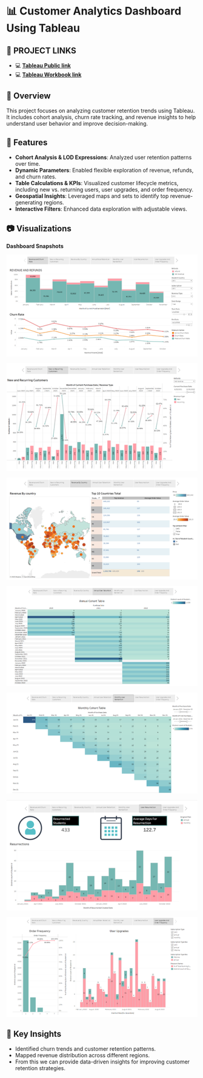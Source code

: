 # 📊 Customer Analytics Dashboard Using Tableau

## 🔗 **PROJECT LINKS**
- 💻 [**Tableau Public link**](https://public.tableau.com/app/profile/arun.kumar4199/viz/CustomerAnalyticsRevenueChurnandRetention/CustomerChurnAnalytics?publish=yes)
- 💻 [**Tableau Workbook link**](https://github.com/arunkumarsp-ds/Customer-Analytics-Dashboards-In-Tableau/blob/main/Customer%20analytics%20Dashboards%20-Tableau%20Workbook.twbx)

## 📌 Overview
This project focuses on analyzing customer retention trends using Tableau. It includes cohort analysis, churn rate tracking, and revenue insights to help understand user behavior and improve decision-making.

## 🚀 Features
- **Cohort Analysis & LOD Expressions**: Analyzed user retention patterns over time.
- **Dynamic Parameters**: Enabled flexible exploration of revenue, refunds, and churn rates.
- **Table Calculations & KPIs**: Visualized customer lifecycle metrics, including new vs. returning users, user upgrades, and order frequency.
- **Geospatial Insights**: Leveraged maps and sets to identify top revenue-generating regions.
- **Interactive Filters**: Enhanced data exploration with adjustable views.


## 📷 Visualizations

**Dashboard Snapshots**

![Revenue -Refunds & Churn Rate](https://github.com/arunkumarsp-ds/Customer-Analytics-Dashboards-In-Tableau/blob/32203ba6738f45c95704d8d164f02945486b2a24/Dashboard%20Snapshots/Revenue%20-Refunds%20%26%20Churn%20Rate.png)

![New vs Recurring Customers](https://github.com/arunkumarsp-ds/Customer-Analytics-Dashboards-In-Tableau/blob/dff8b68b33b0d2d885600d0ea4b8168f09f6aac0/Dashboard%20Snapshots/New%20Vs%20Recurring%20Customers.png)

![Revenue By Country](https://github.com/arunkumarsp-ds/Customer-Analytics-Dashboards-In-Tableau/blob/09e2df3838f7d4b959a26fd3a9a7d7dc8c5880ad/Dashboard%20Snapshots/Revenue%20By%20country.png)

![Annual User Rentention](https://github.com/arunkumarsp-ds/Customer-Analytics-Dashboards-In-Tableau/blob/a127ebf1dce8f2e44e7fe3befa817aaf1847d819/Dashboard%20Snapshots/Annual%20User%20Retention.png)

![Monthly User Retention](https://github.com/arunkumarsp-ds/Customer-Analytics-Dashboards-In-Tableau/blob/a91be0377a4e798d50b4795b90484bde13a3dbf1/Dashboard%20Snapshots/Monthly%20User%20Retention.png)

![User Resurrection](https://github.com/arunkumarsp-ds/Customer-Analytics-Dashboards-In-Tableau/blob/ee5c31d242b857660a0d95ccf06205d04f3b71fd/Dashboard%20Snapshots/User%20Resurrection.png)

![User Upgrades & Order Frequency](https://github.com/arunkumarsp-ds/Customer-Analytics-Dashboards-In-Tableau/blob/ee5c31d242b857660a0d95ccf06205d04f3b71fd/Dashboard%20Snapshots/User%20Upgrades%20%26%20Order%20Frequency.png)

## 📢 Key Insights
- Identified churn trends and customer retention patterns.
- Mapped revenue distribution across different regions.
- From this we can provide data-driven insights for improving customer retention strategies.
